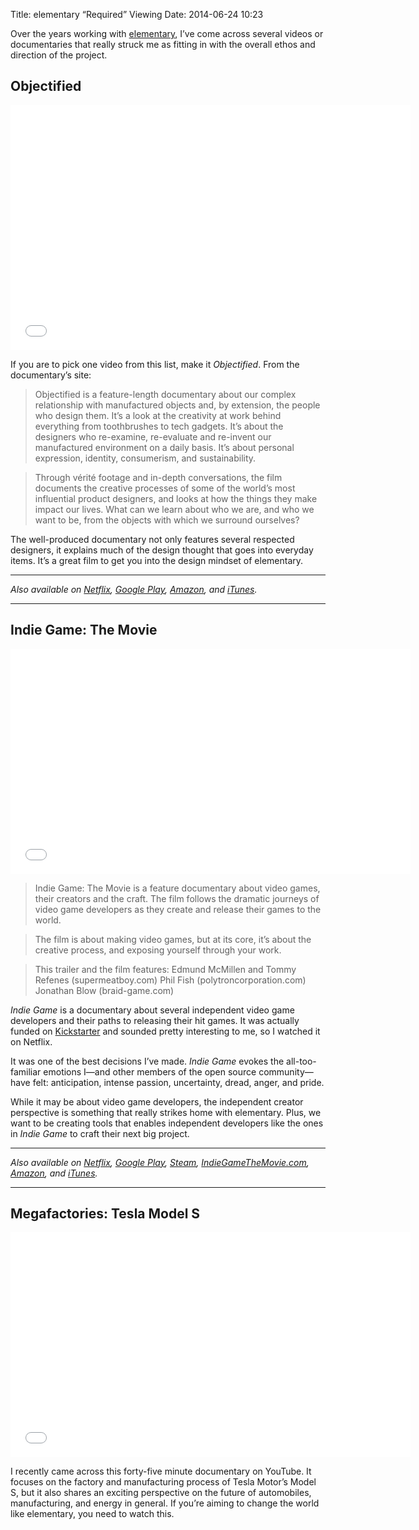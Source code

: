 Title: elementary &ldquo;Required&rdquo; Viewing
Date: 2014-06-24 10:23 

Over the years working with [elementary](http://elementaryos.org), I&rsquo;ve come 
across several videos or documentaries that really struck me as fitting in with
the overall ethos and direction of the project.

## Objectified

<iframe id="distrify-player-2947" class="distrify-player iframe-video" width="640" height="392"     src="//widgets.distrify.com/widget.html#2947-280085" 	frameborder="0" scrolling="no" webkitAllowFullScreen 	mozallowfullscreen allowFullScreen></iframe>

If you are to pick one video from this list, make it _Objectified_. From the
documentary&rsquo;s site:

> Objectified is a feature-length documentary about our complex relationship 
> with manufactured objects and, by extension, the people who design them. It’s 
> a look at the creativity at work behind everything from toothbrushes to tech 
> gadgets. It’s about the designers who re-examine, re-evaluate and re-invent 
> our manufactured environment on a daily basis. It’s about personal expression, 
> identity, consumerism, and sustainability. 

> Through vérité footage and in-depth conversations, the film documents the 
> creative processes of some of the world’s most influential product designers, 
> and looks at how the things they make impact our lives. What can we learn 
> about who we are, and who we want to be, from the objects with which we 
> surround ourselves?

The well-produced documentary not only features several respected designers, it
explains much of the design thought that goes into everyday items. It&rsquo;s a great
film to get you into the design mindset of elementary.

-----

_Also available on [Netflix](http://www.netflix.com/WiMovie/70114976), 
[Google Play](https://play.google.com/store/movies/details/Objectified?id=JXwJCWv31qg), 
[Amazon](http://www.amazon.com/Objectified-Paola-Antonelli/dp/B002KLALEC), and 
[iTunes](https://itunes.apple.com/us/movie/objectified/id321244909)._

-----

## Indie Game: The Movie

<iframe src="//player.vimeo.com/video/25268139?color=ffffff" width="640" height="360" frameborder="0" webkitallowfullscreen mozallowfullscreen allowfullscreen></iframe>

> Indie Game: The Movie is a feature documentary about video games, their 
> creators and the craft. The film follows the dramatic journeys of video game 
> developers as they create and release their games to the world.

> The film is about making video games, but at its core, it&rsquo;s about the 
> creative process, and exposing yourself through your work.

> This trailer and the film features: Edmund McMillen and Tommy Refenes 
> (supermeatboy.com) Phil Fish (polytroncorporation.com) Jonathan Blow 
> (braid-game.com)

_Indie Game_ is a documentary about several independent video game developers
and their paths to releasing their hit games. It was actually funded on 
[Kickstarter](https://www.kickstarter.com/projects/blinkworks/indie-game-the-movie-the-final-push) 
and sounded pretty interesting to me, so I watched it on Netflix.

It was one of the best decisions I&rsquo;ve made. _Indie Game_ evokes the 
all-too-familiar emotions I&mdash;and other members of the open source 
community&mdash;have felt: anticipation, intense passion, uncertainty, dread,
anger, and pride.

While it may be about video game developers, the independent creator perspective
is something that really strikes home with elementary. Plus, we want to be
creating tools that enables independent developers like the ones in _Indie 
Game_ to craft their next big project.

-----

_Also available on [Netflix](http://www.netflix.com/WiMovie/70229918),
[Google Play](https://play.google.com/store/movies/details/Indie_Game_The_Movie?id=ZjT_CCx_bTM),
[Steam](http://store.steampowered.com/app/207080), 
[IndieGameTheMovie.com](http://buy.indiegamethemovie.com/),
[Amazon](http://www.amazon.com/Indie-Game-Movie-Jonathan-Blow/dp/B008DGRG28),
and [iTunes](https://itunes.apple.com/us/movie/indie-game-the-movie/id522421254)._

-----

## Megafactories: Tesla Model S

<iframe class="iframe-video" width="640" height="360" src="//www.youtube-nocookie.com/embed/pkO5u4AJkwQ?rel=0" frameborder="0" allowfullscreen></iframe>

I recently came across this forty-five minute documentary on YouTube. It focuses
on the factory and manufacturing process of Tesla Motor&rsquo;s Model S, but it also
shares an exciting perspective on the future of automobiles, manufacturing, and
energy in general. If you&rsquo;re aiming to change the world like elementary, you
need to watch this.